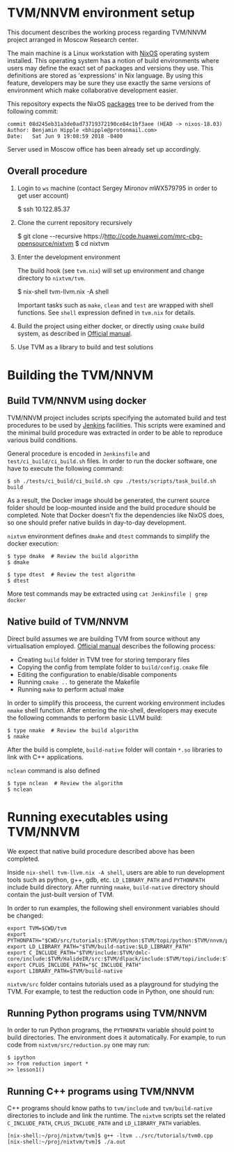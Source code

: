 TVM/NNVM environment setup
==========================

This document describes the working process regarding TVM/NNVM project arranged
in Moscow Research center.

The main machine is a Linux workstation with [NixOS](www.nixos.org) operating
system installed. This operating system has a notion of build environments
where users may define the exact set of packages and versions they use. This
definitions are stored as 'expressions' in Nix language. By using this feature,
developers may be sure they use exactly the same versions of environment which
make collaborative development easier.

This repository expects the NixOS [packages](www.github.com/nixos/nixpkgs) tree
to be derived from the following commit:

    commit 08d245eb31a3de0ad73719372190ce84c1bf3aee (HEAD -> nixos-18.03)
    Author: Benjamin Hipple <bhipple@protonmail.com>
    Date:   Sat Jun 9 19:08:59 2018 -0400

Server used in Moscow office has been already set up accordingly.


Overall procedure
-----------------

  1. Login to `ws` machine (contact Sergey Mironov mWX579795 in order to get user
     account)

        $ ssh 10.122.85.37

  2. Clone the current repository recursively

        $ git clone --recursive https://http://code.huawei.com/mrc-cbg-opensource/nixtvm
        $ cd nixtvm

  3. Enter the development environment

     The build hook (see `tvm.nix`) will set up environment and change directory to
     `nixtvm/tvm`.

        $ nix-shell tvm-llvm.nix -A shell

     Important tasks such as `make`, `clean` and `test` are wrapped with shell
     functions. See `shell` expression defined in `tvm.nix` for details.

  4. Build the project using either docker, or directly using `cmake` build
     system, as described in [Official manual](https://docs.tvm.ai/install/index.html).

  5. Use TVM as a library to build and test solutions


Building the TVM/NNVM
=====================


Build TVM/NNVM using docker
---------------------------

TVM/NNVM project includes scripts specifying the automated build and test
procedures to be used by [Jenkins](https://jenkins.io/) facilities.
This scripts were examined and the minimal build procedure was extracted in
order to be able to reproduce various build conditions.

General procedure is encoded in `Jenkinsfile` and `test/ci_build/ci_build.sh`
files. In order to run the docker software, one have to execute the following
command:

    $ sh ./tests/ci_build/ci_build.sh cpu ./tests/scripts/task_build.sh build

As a result, the Docker image should be generated, the current source folder
should be loop-mounted inside and the build procedure should be completed. Note
that Docker doesn't fix the dependencies like NixOS does, so one should prefer
native builds in day-to-day development.

`nixtvm` environment defines `dmake` and `dtest` commands to simplify the docker
execution:


    $ type dmake  # Review the build algorithm
    $ dmake

    $ type dtest  # Review the test algorithm
    $ dtest

More test commands may be extracted using `cat Jenkinsfile | grep docker`


Native build of TVM/NNVM
------------------------

Direct build assumes we are building TVM from source without any virtualisation
employed. [Official manual](https://docs.tvm.ai/install/index.html) describes
the following process:

  * Creating `build` folder in TVM tree for storing temporary files
  * Copying the config from template folder to `build/config.cmake` file
  * Editing the configuration to enable/disable components
  * Running `cmake ..` to generate the Makefile
  * Running `make` to perform actual make

In order to simplify this proceess, the current working environment includes
`nmake` shell function. After entering the nix-shell, developers may execute the
following commands to perform basic LLVM build:

    $ type nmake  # Review the build algorithm
    $ nmake

After the build is complete, `build-native` folder will contain `*.so` libraries
to link with C++ applications.

`nclean` command is also defined

    $ type nclean  # Review the algorithm
    $ nclean

Running executables using TVM/NNVM
==================================

We expect that native build procedure described above has been completed.

Inside `nix-shell tvm-llvm.nix -A shell`, users are able to run development
tools such as python, g++, gdb, etc. `LD_LIBRARY_PATH` and `PYTHONPATH` include
build directory. After running `nmake`, `build-native` directory should contain
the just-built version of TVM.

In order to run examples, the following shell environment variables should be
changed:

    export TVM=$CWD/tvm
    export PYTHONPATH="$CWD/src/tutorials:$TVM/python:$TVM/topi/python:$TVM/nnvm/python:$PYTHONPATH"
    export LD_LIBRARY_PATH="$TVM/build-native:$LD_LIBRARY_PATH"
    export C_INCLUDE_PATH="$TVM/include:$TVM/dmlc-core/include:$TVM/HalideIR/src:$TVM/dlpack/include:$TVM/topi/include:$TVM/nnvm/include"
    export CPLUS_INCLUDE_PATH="$C_INCLUDE_PATH"
    export LIBRARY_PATH=$TVM/build-native

`nixtvm/src` folder contains tutorials used as a playground for studying the TVM. For
example, to test the reduction code in Python, one should run:


Running Python programs using TVM/NNVM
--------------------------------------

In order to run Python programs, the `PYTHONPATH` variable should point to build
directories. The environment does it automatically. For example, to run code
from `nixtvm/src/reduction.py` one may run:

    $ ipython
    >> from reduction import *
    >> lesson1()


Running C++ programs using TVM/NNVM
-----------------------------------

C++ programs should know paths to `tvm/include` and `tvm/build-native`
directories to include and link the runtime. The `nixtvm` scripts set the
related `C_INCLUDE_PATH`, `CPLUS_INCLUDE_PATH` and `LD_LIBRARY_PATH` variables.

    [nix-shell:~/proj/nixtvm/tvm]$ g++ -ltvm ../src/tutorials/tvm0.cpp
    [nix-shell:~/proj/nixtvm/tvm]$ ./a.out



